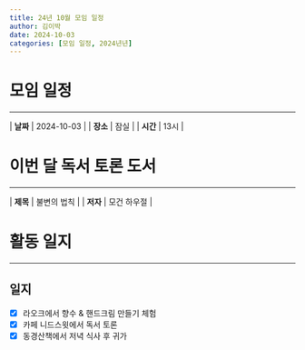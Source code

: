 ```yaml
---
title: 24년 10월 모임 일정
author: 김이박
date: 2024-10-03
categories: [모임 일정, 2024년년]
---
```


# **모임 일정**
---

| **날짜** | 2024-10-03 |
| **장소** | 잠실        |
| **시간** | 13시       |


# **이번 달 독서 토론 도서**
---

| **제목** | 불변의 법칙 |
| **저자** | 모건 하우절 |

# **활동 일지**
---
## **일지**  
  - [x] 라오크에서 향수 & 핸드크림 만들기 체험
  - [x] 카페 니드스윗에서 독서 토론
  - [x] 동경산책에서 저녁 식사 후 귀가
